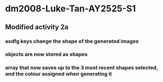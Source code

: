 # dm2008-Luke-Tan-AY2525-S1

## Modified activity 2a

### asdfg keys change the shape of the generated images

### objects are now stored as shapes

### array that now saves up to the 3 most recent shapes selected, and the colour assigned when generating it
